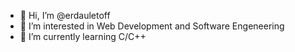 - 👋 Hi, I’m @erdauletoff
- 👀 I’m interested in Web Development and Software Engeneering
- 🌱 I’m currently learning C/C++

<!---
erdauletoff/erdauletoff is a ✨ special ✨ repository because its `README.md` (this file) appears on your GitHub profile.
You can click the Preview link to take a look at your changes.
--->
